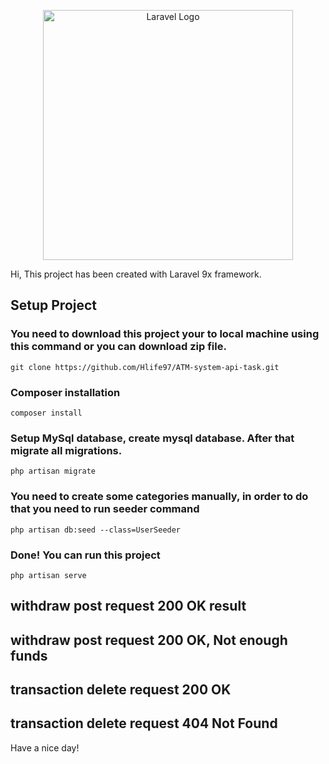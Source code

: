 <p align="center"><a href="https://laravel.com" target="_blank"><img src="https://raw.githubusercontent.com/laravel/art/master/logo-lockup/5%20SVG/2%20CMYK/1%20Full%20Color/laravel-logolockup-cmyk-red.svg" width="400" alt="Laravel Logo"></a></p>

Hi, This project has been created with Laravel 9x framework.

## Setup Project

### You need to download this project your to local machine using this command or you can download zip file.

    git clone https://github.com/Hlife97/ATM-system-api-task.git

### Composer installation

    composer install

### Setup MySql database, create mysql database. After that migrate all migrations.

    php artisan migrate

### You need to create some categories manually, in order to do that you need to run seeder command

    php artisan db:seed --class=UserSeeder

### Done! You can run this project

    php artisan serve

## withdraw post request 200 OK result

## withdraw post request 200 OK, Not enough funds

## transaction delete request 200 OK
## transaction delete request 404 Not Found

Have a nice day!